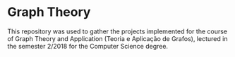 # Graph Theory
This repository was used to gather the projects implemented for the course of Graph Theory and Application (Teoria e Aplicação de Grafos), lectured in the semester 2/2018 for the Computer Science degree.

